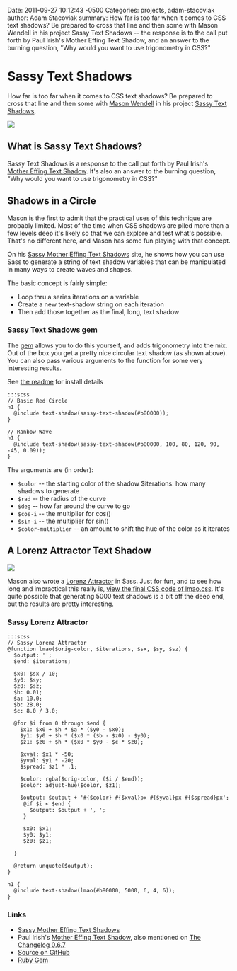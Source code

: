 Date: 2011-09-27 10:12:43 -0500
Categories: projects, adam-stacoviak
author: Adam Stacoviak
summary: How far is too far when it comes to CSS text shadows? Be prepared to cross that line and then some with Mason Wendell in his project Sassy Text Shadows -- the response is to the call put forth by Paul Irish's Mother Effing Text Shadow, and an answer to the burning question, "Why would you want to use trigonometry in CSS?"

# Sassy Text Shadows

How far is too far when it comes to CSS text shadows? Be prepared to cross that line and then some with [Mason Wendell](/mason-wendell) in his project [Sassy Text Shadows](http://sassymothereffingtextshadow.com/).

<a href="http://sassymothereffingtextshadow.com/"><img src="/attachments/sassy-text-shadow.png" class="full" /></a>

## What is Sassy Text Shadows?

Sassy Text Shadows is a response to the call put forth by Paul Irish's [Mother Effing Text Shadow](http://mothereffingtextshadow.com/). It's also an answer to the burning question, "Why would you want to use trigonometry in CSS?"

## Shadows in a Circle

Mason is the first to admit that the practical uses of this technique are probably limited. Most of the time when CSS shadows are piled more than a few levels deep it's likely so that we can explore and test what's possible. That's no different here, and Mason has some fun playing with that concept.

On his [Sassy Mother Effing Text Shadows](http://sassymothereffingtextshadow.com/) site, he shows how you can use Sass to generate a string of text shadow variables that can be manipulated in many ways to create waves and shapes.

The basic concept is fairly simple:

* Loop thru a series iterations on a variable
* Create a new text-shadow string on each iteration
* Then add those together as the final, long, text shadow

### Sassy Text Shadows gem

The [gem](https://rubygems.org/gems/sassy-text-shadow) allows you to do this yourself, and adds trigonometry into the mix. Out of the box you get a pretty nice circular text shadow (as shown above). You can also pass various arguments to the function for some very interesting results.

See [the readme](https://github.com/canarymason/sassytextshadow#readme) for install details

    :::scss
    // Basic Red Circle
    h1 { 
      @include text-shadow(sassy-text-shadow(#b80000)); 
    }
    
    // Ranbow Wave
    h1 {
      @include text-shadow(sassy-text-shadow(#b80000, 100, 80, 120, 90, -45, 0.09));
    }
    
The arguments are (in order):

* `$color` -- the starting color of the shadow $iterations: how many shadows to generate  
* `$rad` -- the radius of the curve   
* `$deg` -- how far around the curve to go  
* `$cos-i` -- the multiplier for cos()   
* `$sin-i` -- the multiplier for sin() 
* `$color-multiplier` -- an amount to shift the hue of the color as it iterates


## A Lorenz Attractor Text Shadow

<a href="http://sassymothereffingtextshadow.com/"><img src="/attachments/sassy-text-shadow-lorenz.png" class="full" /></a>

Mason also wrote a [Lorenz Attractor](http://en.wikipedia.org/wiki/Lorenz_Attractor) in Sass. Just for fun, and to see how long and impractical this really is, [view the final CSS code of lmao.css](http://sassymothereffingtextshadow.com/stylesheets/lmao.css). It's quite possible that generating 5000 text shadows is a bit off the deep end, but the results are pretty interesting.

### Sassy Lorenz Attractor

    :::scss
    // Sassy Lorenz Attractor
    @function lmao($orig-color, $iterations, $sx, $sy, $sz) {
      $output: '';
      $end: $iterations;

      $x0: $sx / 10;
      $y0: $sy;
      $z0: $sz;
      $h: 0.01;
      $a: 10.0;
      $b: 28.0;
      $c: 8.0 / 3.0;

      @for $i from 0 through $end {
        $x1: $x0 + $h * $a * ($y0 - $x0);
        $y1: $y0 + $h * ($x0 * ($b - $z0) - $y0);
        $z1: $z0 + $h * ($x0 * $y0 - $c * $z0);

        $xval: $x1 * -50;
        $yval: $y1 * -20;
        $spread: $z1 * .1;

        $color: rgba($orig-color, ($i / $end));
        $color: adjust-hue($color, $z1);

        $output: $output + '#{$color} #{$xval}px #{$yval}px #{$spread}px';
         @if $i < $end {
           $output: $output + ', ';
         }

         $x0: $x1;
         $y0: $y1;
         $z0: $z1;

      }

      @return unquote($output);
    }

    h1 {
      @include text-shadow(lmao(#b80000, 5000, 6, 4, 6));
    }


### Links

* [Sassy Mother Effing Text Shadows](http://sassymothereffingtextshadow.com/)
* Paul Irish's [Mother Effing Text Shadow](http://mothereffingtextshadow.com/), also mentioned on [The Changelog 0.6.7](http://thechangelog.com/post/9123518427/episode-0-6-7-html5-boilerplate-modernizr-and-more-with)
* [Source on GitHub](https://github.com/canarymason/sassytextshadow)
* [Ruby Gem](https://rubygems.org/gems/sassy-text-shadow)